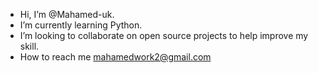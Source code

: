 -  Hi, I’m @Mahamed-uk.
-  I’m currently learning Python.
-  I’m looking to collaborate on open source projects to help improve my skill.
-  How to reach me mahamedwork2@gmail.com
